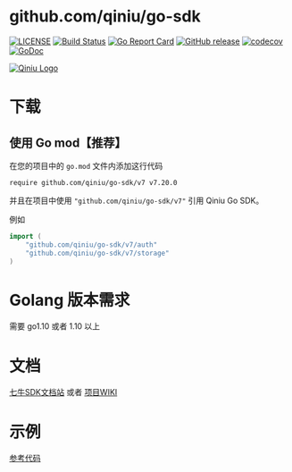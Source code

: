 github.com/qiniu/go-sdk
===============

[![LICENSE](https://img.shields.io/github/license/qiniu/go-sdk.svg)](https://github.com/qiniu/go-sdk/blob/master/LICENSE)
[![Build Status](https://github.com/qiniu/go-sdk/workflows/Run%20Test%20Cases/badge.svg)](https://github.com/qiniu/go-sdk/actions)
[![Go Report Card](https://goreportcard.com/badge/github.com/qiniu/go-sdk)](https://goreportcard.com/report/github.com/qiniu/go-sdk)
[![GitHub release](https://img.shields.io/github/v/tag/qiniu/go-sdk.svg?label=release)](https://github.com/qiniu/go-sdk/releases)
[![codecov](https://codecov.io/gh/qiniu/go-sdk/branch/master/graph/badge.svg)](https://codecov.io/gh/qiniu/go-sdk)
[![GoDoc](https://godoc.org/github.com/qiniu/go-sdk/v7?status.svg)](https://godoc.org/github.com/qiniu/go-sdk/v7)

[![Qiniu Logo](http://open.qiniudn.com/logo.png)](http://qiniu.com/)

# 下载

## 使用 Go mod【推荐】

在您的项目中的 `go.mod` 文件内添加这行代码

```
require github.com/qiniu/go-sdk/v7 v7.20.0
```

并且在项目中使用 `"github.com/qiniu/go-sdk/v7"` 引用 Qiniu Go SDK。

例如

```go
import (
    "github.com/qiniu/go-sdk/v7/auth"
    "github.com/qiniu/go-sdk/v7/storage"
)
```

# Golang 版本需求

需要 go1.10 或者 1.10 以上

#  文档

[七牛SDK文档站](https://developer.qiniu.com/kodo/sdk/1238/go) 或者 [项目WIKI](https://github.com/qiniu/go-sdk/wiki)

# 示例

[参考代码](https://github.com/qiniu/go-sdk/tree/master/examples)
